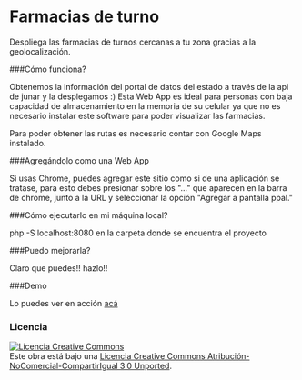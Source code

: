 Farmacias de turno
=====================

Despliega las farmacias de turnos cercanas a tu zona gracias a la geolocalización.

###Cómo funciona?

Obtenemos la información del portal de datos del estado a través de la api de junar y la desplegamos :)
Esta Web App es ideal para personas con baja capacidad de almacenamiento en la memoria de su celular ya
que no es necesario instalar este software para poder visualizar las farmacias.

Para poder obtener las rutas es necesario contar con Google Maps instalado.

###Agregándolo como una Web App

Si usas Chrome, puedes agregar este sitio como si de una aplicación se tratase, para esto debes presionar sobre los "..."
que aparecen en la barra de chrome, junto a la URL y seleccionar la opción "Agregar a pantalla ppal."

###Cómo ejecutarlo en mi máquina local?

php -S localhost:8080 en la carpeta donde se encuentra el proyecto

###Puedo mejorarla?

Claro que puedes!! hazlo!!

###Demo

Lo puedes ver en acción <a href="http://farmacias-de-turno.josegarrido.net/">acá</a>

### Licencia

<a rel="license" href="http://creativecommons.org/licenses/by-nc-sa/3.0/deed.es_CL"><img alt="Licencia Creative Commons" style="border-width:0" src="http://i.creativecommons.org/l/by-nc-sa/3.0/88x31.png" /></a><br />Este obra está bajo una <a rel="license" href="http://creativecommons.org/licenses/by-nc-sa/3.0/deed.es_CL">Licencia Creative Commons Atribución-NoComercial-CompartirIgual 3.0 Unported</a>.